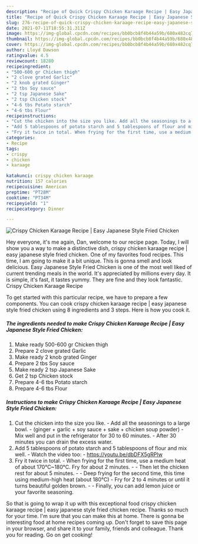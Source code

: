 ```yaml
---
description: "Recipe of Quick Crispy Chicken Karaage Recipe | Easy Japanese Style Fried Chicken"
title: "Recipe of Quick Crispy Chicken Karaage Recipe | Easy Japanese Style Fried Chicken"
slug: 276-recipe-of-quick-crispy-chicken-karaage-recipe-easy-japanese-style-fried-chicken
date: 2021-07-11T18:55:31.311Z
image: https://img-global.cpcdn.com/recipes/bb0bcb8f4b44a59b/680x482cq70/crispy-chicken-karaage-recipe-easy-japanese-style-fried-chicken-recipe-main-photo.jpg
thumbnail: https://img-global.cpcdn.com/recipes/bb0bcb8f4b44a59b/680x482cq70/crispy-chicken-karaage-recipe-easy-japanese-style-fried-chicken-recipe-main-photo.jpg
cover: https://img-global.cpcdn.com/recipes/bb0bcb8f4b44a59b/680x482cq70/crispy-chicken-karaage-recipe-easy-japanese-style-fried-chicken-recipe-main-photo.jpg
author: Lloyd Dawson
ratingvalue: 4.5
reviewcount: 18280
recipeingredient:
- "500-600 gr Chicken thigh"
- "2 clove grated Garlic"
- "2 knob grated Ginger"
- "2 tbs Soy sauce"
- "2 tsp Japanese Sake"
- "2 tsp Chicken stock"
- "4-6 tbs Potato starch"
- "4-6 tbs Flour"
recipeinstructions:
- "Cut the chicken into the size you like. Add all the seasonings to a large bowl. (ginger + garlic + soy sauce + sake + chicken soup powder) Mix well and put in the refrigerator for 30 to 60 minutes. After 30 minutes you can drain the excess water."
- "Add 5 tablespoons of potato starch and 5 tablespoons of flour and mix well. Watch the video too: https://youtu.be/dbDFX5gRPIw"
- "Fry it twice in total. When frying for the first time, use a medium heat of about 170°C~180°C. Fry for about 2 minutes.  Then let the chicken rest for about 5 minutes.  Deep frying for the second time, this time using medium-high heat (about 180°C) Fry for 2 to 4 minutes or until it turns beautiful golden brown.  Finally, you can add lemon juice or your favorite seasoning."
categories:
- Recipe
tags:
- crispy
- chicken
- karaage

katakunci: crispy chicken karaage 
nutrition: 157 calories
recipecuisine: American
preptime: "PT28M"
cooktime: "PT34M"
recipeyield: "1"
recipecategory: Dinner

---
```



![Crispy Chicken Karaage Recipe | Easy Japanese Style Fried Chicken](https://img-global.cpcdn.com/recipes/bb0bcb8f4b44a59b/680x482cq70/crispy-chicken-karaage-recipe-easy-japanese-style-fried-chicken-recipe-main-photo.jpg)

Hey everyone, it's me again, Dan, welcome to our recipe page. Today, I will show you a way to make a distinctive dish, crispy chicken karaage recipe | easy japanese style fried chicken. One of my favorites food recipes. This time, I am going to make it a bit unique. This is gonna smell and look delicious.
 Easy Japanese Style Fried Chicken is one of the most well liked of current trending meals in the world. It's appreciated by millions every day. It is simple, it's fast, it tastes yummy. They are fine and they look fantastic. Crispy Chicken Karaage Recipe 




To get started with this particular recipe, we have to prepare a few components. You can cook crispy chicken karaage recipe | easy japanese style fried chicken using 8 ingredients and 3 steps. Here is how you cook it.

<!--inarticleads1-->

##### The ingredients needed to make Crispy Chicken Karaage Recipe | Easy Japanese Style Fried Chicken:

1. Make ready 500-600 gr Chicken thigh
1. Prepare 2 clove grated Garlic
1. Make ready 2 knob grated Ginger
1. Prepare 2 tbs Soy sauce
1. Make ready 2 tsp Japanese Sake
1. Get 2 tsp Chicken stock
1. Prepare 4-6 tbs Potato starch
1. Prepare 4-6 tbs Flour




<!--inarticleads2-->

##### Instructions to make Crispy Chicken Karaage Recipe | Easy Japanese Style Fried Chicken:

1. Cut the chicken into the size you like. - Add all the seasonings to a large bowl. - (ginger + garlic + soy sauce + sake + chicken soup powder) - Mix well and put in the refrigerator for 30 to 60 minutes. - After 30 minutes you can drain the excess water.
1. Add 5 tablespoons of potato starch and 5 tablespoons of flour and mix well. - Watch the video too: - https://youtu.be/dbDFX5gRPIw
1. Fry it twice in total. - When frying for the first time, use a medium heat of about 170°C~180°C. Fry for about 2 minutes. -  - Then let the chicken rest for about 5 minutes. -  - Deep frying for the second time, this time using medium-high heat (about 180°C) - Fry for 2 to 4 minutes or until it turns beautiful golden brown. -  - Finally, you can add lemon juice or your favorite seasoning.




So that is going to wrap it up with this exceptional food crispy chicken karaage recipe | easy japanese style fried chicken recipe. Thanks so much for your time. I'm sure that you can make this at home. There is gonna be interesting food at home recipes coming up. Don't forget to save this page in your browser, and share it to your family, friends and colleague. Thank you for reading. Go on get cooking!
